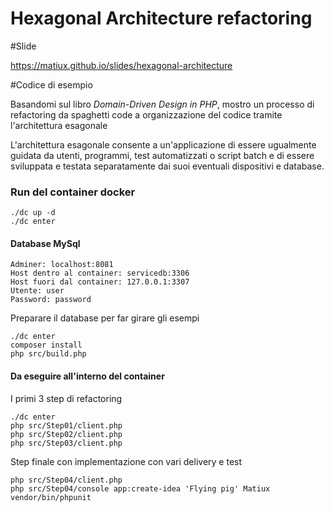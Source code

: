 Hexagonal Architecture refactoring
=====

#Slide

https://matiux.github.io/slides/hexagonal-architecture

#Codice di esempio

Basandomi sul libro *Domain-Driven Design in PHP*, mostro un processo di refactoring da spaghetti code a organizzazione del codice tramite l'architettura esagonale

L'architettura esagonale consente a un'applicazione di essere ugualmente guidata da utenti, programmi, test automatizzati o script batch e di essere sviluppata e testata separatamente dai suoi eventuali dispositivi e database.
### Run del container docker
```
./dc up -d
./dc enter
```

#### Database MySql
```
Adminer: localhost:8081
Host dentro al container: servicedb:3306
Host fuori dal container: 127.0.0.1:3307
Utente: user
Password: password
```
Preparare il database per far girare gli esempi
```
./dc enter
composer install
php src/build.php
```

#### Da eseguire all'interno del container

I primi 3 step di refactoring
```
./dc enter
php src/Step01/client.php
php src/Step02/client.php
php src/Step03/client.php
```
Step finale con implementazione con vari delivery e test
```
php src/Step04/client.php
php src/Step04/console app:create-idea 'Flying pig' Matiux
vendor/bin/phpunit
```
